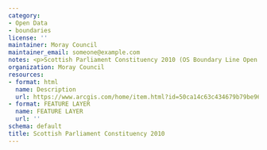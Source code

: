 ```yaml
---
category:
- Open Data
- boundaries
license: ''
maintainer: Moray Council
maintainer_email: someone@example.com
notes: <p>Scottish Parliament Constituency 2010 (OS Boundary Line Open Data)</p>
organization: Moray Council
resources:
- format: html
  name: Description
  url: https://www.arcgis.com/home/item.html?id=50ca14c63c434679b79be96b6c5ff5fe
- format: FEATURE LAYER
  name: FEATURE LAYER
  url: ''
schema: default
title: Scottish Parliament Constituency 2010
---
```

